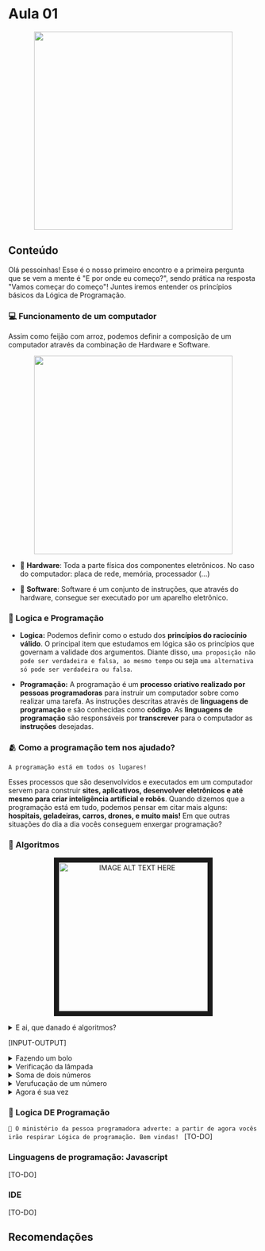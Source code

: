 # Aula 01

<p align="center">
  <img width="400" src="https://media.tenor.com/5DRA1RGJ4ocAAAAC/start-gravityfalls.gif">
</p> 

## Conteúdo
Olá pessoinhas! Esse é o nosso primeiro encontro e a primeira pergunta que se vem a mente é "E por onde eu começo?", sendo prática na resposta "Vamos começar do começo"! Juntes iremos entender os princípios básicos da Lógica de Programação.

  
### 💻 Funcionamento de um computador
  Assim como feijão com arroz, podemos definir a composição de um computador através da combinação de Hardware e Software.
  
  <p align="center">
      <img width="400" src="https://media.proprofs.com/images/QM/user_images/2503852/New%20Project%20(55)(228).jpg">
  </p> 
 
  - 🫘 <b>Hardware</b>: Toda a parte física dos componentes eletrônicos. No caso do computador: placa de rede, memória, processador (...)
  
  - 🍚 <b>Software</b>: Software é um conjunto de instruções, que através do hardware, consegue ser  executado por um aparelho eletrônico. 


### 🤔 Logica e Programação 
  
  - <b>Logica:</b> Podemos definir como o estudo dos <b>princípios do raciocínio válido</b>. O principal item que estudamos em lógica são os princípios que governam a validade dos argumentos. Diante disso, `uma proposição não pode ser verdadeira e falsa, ao mesmo tempo` ou seja `uma alternativa só pode ser verdadeira ou falsa`.
    
  - <b>Programação:</b> A programação é um <b>processo criativo realizado por pessoas programadoras</b> para instruir um computador sobre como realizar uma tarefa. As instruções descritas através de <b>linguagens de programação</b> e são conhecidas como <b>código</b>. As <b>linguagens de programação</b> são responsáveis por <b>transcrever</b> para o computador as <b>instruções</b> desejadas.
  
  
### 🫂 Como a programação tem nos ajudado?

`A programação está em todos os lugares!`

Esses processos que são desenvolvidos e executados em um computador servem para construir <b>sites, aplicativos, desenvolver eletrônicos e até mesmo para criar inteligência artificial e robôs</b>. Quando dizemos que a programação está em tudo, podemos pensar em citar mais alguns: <b>hospitais, geladeiras, carros, drones, e muito mais!</b> Em que outras situações do dia a dia vocês conseguem enxergar programação?
  
  
### 🎯 Algoritmos  
<p align="center">
  <a href="http://www.youtube.com/watch?feature=player_embedded&v=pdhqwbUWf4U&t=1s&ab_channel=OBaricentrodaMente
  " target="_blank">
    <img src="http://img.youtube.com/vi/pdhqwbUWf4U/hqdefault.jpg" alt="IMAGE ALT TEXT HERE" width="300" border="10" />
  </a>
</p>

<details>
  <summary>E ai, que danado é algoritmos?</summary>

  O <b>Algoritmo</b> é uma sequência de <b>instruções lógica</b> e finita que são seguidas, <b>passo a passo</b>, com o propósito de atingir um objetivo previamente definido. Quando criamos um <b>algoritmo computacional</b> podemos determinar caminhos, atribuir condições, manipular, processar dados, realizar cálculos e ações para alcançar o <b>objetivo final</b>.

</details>

[INPUT-OUTPUT]

<details>
  <summary>Fazendo um bolo</summary>
 [TO-DO]

</details>

<details>
  <summary>Verificação da lâmpada</summary>
 [TO-DO]

</details>

<details>
  <summary>Soma de dois números</summary>
 [TO-DO]

</details>

<details>
  <summary>Verufucação de um número</summary>
 [TO-DO]

</details>

<details>
  <summary>Agora é sua vez</summary>
  
 ` Crie um algoritmo escrito em português para descrever a sua sequência de passos para decidir o jantar. ` 
 
</details>


### 🤯 Logica DE Programação 
`
 💫 O ministério da pessoa programadora adverte: a partir de agora vocês irão respirar Lógica de programação. Bem vindas! 
`
[TO-DO]


### Linguagens de programação: Javascript
  [TO-DO]

### IDE
  [TO-DO]
  
  
## Recomendações

